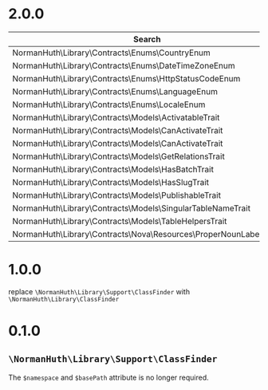 # 2.0.0

| Search                                                            | Replace                                                 |
|-------------------------------------------------------------------|---------------------------------------------------------|
| NormanHuth\Library\Contracts\Enums\CountryEnum                    | NormanHuth\Library\Enums\CountryEnum                    |
| NormanHuth\Library\Contracts\Enums\DateTimeZoneEnum               | NormanHuth\Library\Enums\DateTimeZoneEnum               |
| NormanHuth\Library\Contracts\Enums\HttpStatusCodeEnum             | NormanHuth\Library\Enums\HttpStatusCodeEnum             |
| NormanHuth\Library\Contracts\Enums\LanguageEnum                   | NormanHuth\Library\Enums\LanguageEnum                   |
| NormanHuth\Library\Contracts\Enums\LocaleEnum                     | NormanHuth\Library\Enums\LocaleEnum                     |
| NormanHuth\Library\Contracts\Models\ActivatableTrait              | NormanHuth\Library\Traits\Models\ActivatableTrait       |
| NormanHuth\Library\Contracts\Models\CanActivateTrait              | NormanHuth\Library\Traits\Models\CanActivateTrait       |
| NormanHuth\Library\Contracts\Models\CanActivateTrait              | NormanHuth\Library\Traits\Models\CanActivateTrait       |
| NormanHuth\Library\Contracts\Models\GetRelationsTrait             | NormanHuth\Library\Traits\Models\GetRelationsTrait      |
| NormanHuth\Library\Contracts\Models\HasBatchTrait                 | NormanHuth\Library\Traits\Models\HasBatchTrait          |
| NormanHuth\Library\Contracts\Models\HasSlugTrait                  | NormanHuth\Library\Traits\Models\HasSlugTrait           |
| NormanHuth\Library\Contracts\Models\PublishableTrait              | NormanHuth\Library\Traits\Models\PublishableTrait       |
| NormanHuth\Library\Contracts\Models\SingularTableNameTrait        | NormanHuth\Library\Traits\Models\SingularTableNameTrait |
| NormanHuth\Library\Contracts\Models\TableHelpersTrait             | NormanHuth\Library\Traits\Models\TableHelpersTrait      |
| NormanHuth\Library\Contracts\Nova\Resources\ProperNounLabelsTrait | NormanHuth\Library\Traits\Nova\ProperNounLabelsTrait    |

# 1.0.0

replace `\NormanHuth\Library\Support\ClassFinder` with `\NormanHuth\Library\ClassFinder`

# 0.1.0

## `\NormanHuth\Library\Support\ClassFinder`

The `$namespace` and `$basePath` attribute is no longer required.
